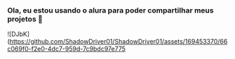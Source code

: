 ### Ola, eu estou usando o alura para poder compartilhar meus projetos 👋

![DJbK](https://github.com/ShadowDriver01/ShadowDriver01/assets/169453370/66c069f0-f2e0-4dc7-959d-7c9bdc97e775
<!--
**ShadowDriver01/ShadowDriver01** is a ✨ _special_ ✨ repository because its `README.md` (this file) appears on your GitHub profile.

Here are some ideas to get you started:

- 🔭 I’m currently working on ...
- 🌱 I’m currently learning ...
- 👯 I’m looking to collaborate on ...
- 🤔 I’m looking for help with ...
- 💬 Ask me about ...
- 📫 How to reach me: ...
- 😄 Pronouns: ...
- ⚡ Fun fact: ...
-->
